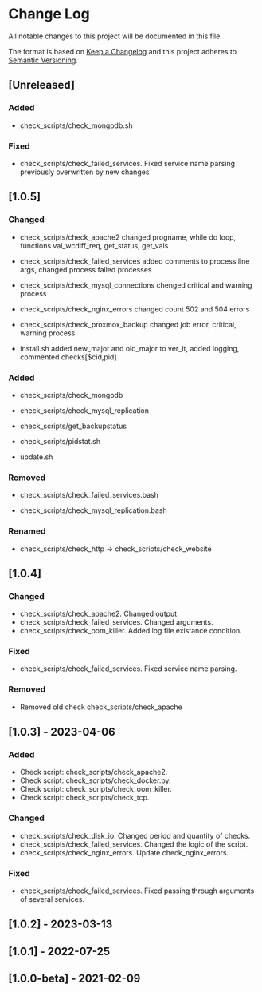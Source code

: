 # Change Log
All notable changes to this project will be documented in this file.
 
The format is based on [Keep a Changelog](http://keepachangelog.com/)
and this project adheres to [Semantic Versioning](http://semver.org/).

## [Unreleased]

### Added
 - check_scripts/check_mongodb.sh

### Fixed

- check_scripts/check_failed_services. Fixed service name parsing previously overwritten by new changes

## [1.0.5]

### Changed

- check_scripts/check_apache2 changed progname, while do loop, functions val_wcdiff_req, get_status, get_vals

- check_scripts/check_failed_services added comments to process line args, changed process failed processes

- check_scripts/check_mysql_connections chenged critical and warning process

- check_scripts/check_nginx_errors changed count 502 and 504 errors

- check_scripts/check_proxmox_backup changed job error, critical, warning process

- install.sh added new_major and old_major to ver_it, added logging, commented checks[$cid,pid]

### Added

- check_scripts/check_mongodb

- check_scripts/check_mysql_replication

- check_scripts/get_backupstatus

- check_scripts/pidstat.sh

- update.sh

### Removed

- check_scripts/check_failed_services.bash 

- check_scripts/check_mysql_replication.bash

### Renamed

- check_scripts/check_http → check_scripts/check_website

## [1.0.4]

### Changed

- check_scripts/check_apache2. Changed output.
- check_scripts/check_failed_services. Changed arguments.
- check_scripts/check_oom_killer. Added log file existance condition.

### Fixed

- check_scripts/check_failed_services. Fixed service name parsing.

### Removed

- Removed old check check_scripts/check_apache
 
## [1.0.3] - 2023-04-06
 
### Added

- Check script: check_scripts/check_apache2.
- Check script: check_scripts/check_docker.py.
- Check script: check_scripts/check_oom_killer.
- Check script: check_scripts/check_tcp.
 
### Changed

- check_scripts/check_disk_io. Changed period and quantity of checks.
- check_scripts/check_failed_services. Changed the logic of the script.
- check_scripts/check_nginx_errors. Update check_nginx_errors.
 
### Fixed

- check_scripts/check_failed_services. Fixed passing through arguments of several services.

## [1.0.2] - 2023-03-13
 
## [1.0.1] - 2022-07-25
 
## [1.0.0-beta] - 2021-02-09
